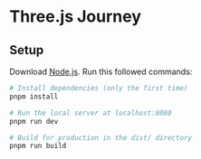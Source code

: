 # Three.js Journey

## Setup

Download [Node.js](https://nodejs.org/en/download/).
Run this followed commands:

```bash
# Install dependencies (only the first time)
pnpm install

# Run the local server at localhost:8080
pnpm run dev

# Build for production in the dist/ directory
pnpm run build
```
